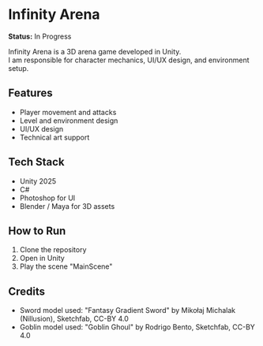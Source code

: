 # Infinity Arena

**Status:** In Progress

Infinity Arena is a 3D arena game developed in Unity.  
I am responsible for character mechanics, UI/UX design, and environment setup.

## Features
- Player movement and attacks
- Level and environment design
- UI/UX design
- Technical art support

## Tech Stack
- Unity 2025
- C#
- Photoshop for UI
- Blender / Maya for 3D assets

## How to Run
1. Clone the repository
2. Open in Unity
3. Play the scene "MainScene"

## Credits
- Sword model used: "Fantasy Gradient Sword" by Mikołaj Michalak (Nillusion), Sketchfab, CC-BY 4.0
- Goblin model used: "Goblin Ghoul" by Rodrigo Bento, Sketchfab, CC-BY 4.0
